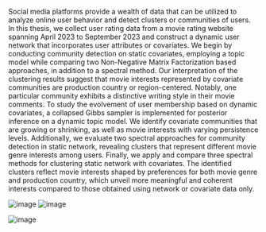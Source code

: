 Social media platforms provide a wealth of data that can be utilized to analyze online user behavior and detect clusters or communities of users. In this thesis, we collect user rating data from a movie rating website spanning April 2023 to September 2023 and construct a dynamic user network that incorporates user attributes or covariates. We begin by conducting community detection on static covariates, employing a topic model while comparing two Non-Negative Matrix Factorization based approaches, in addition to a spectral method. Our interpretation of the clustering results suggest that movie interests represented by covariate communities are production country or region-centered. Notably, one particular community exhibits a distinctive writing style in their movie comments. To study the evolvement of user membership based on dynamic covariates, a collapsed Gibbs sampler is implemented for posterior inference on a dynamic topic model. We identify covariate communities that are growing or shrinking, as well as movie interests with varying persistence levels. Additionally, we evaluate two spectral approaches for community detection in static network, revealing clusters that represent different movie genre interests among users. Finally, we apply and compare three spectral methods for clustering static network with covariates. The identified clusters reflect movie interests shaped by preferences for both movie genre and production country, which unveil more meaningful and coherent interests compared to those obtained using network or covariate data only.


![image](https://github.com/user-attachments/assets/0f6199c6-6ef3-4692-8870-732f69efe7d5)
![image](https://github.com/user-attachments/assets/97673275-b71c-4a49-996b-d226069a6b06)


![image](https://github.com/user-attachments/assets/ca2b18a5-a9f2-46fd-a093-5fde5a2f3114)
